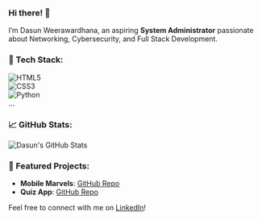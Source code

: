 ### Hi there! 👋  
I’m Dasun Weerawardhana, an aspiring **System Administrator** passionate about Networking, Cybersecurity, and Full Stack Development.  

### 🔧 Tech Stack:  
![HTML5](https://img.shields.io/badge/-HTML5-E34F26?logo=html5&logoColor=white)  
![CSS3](https://img.shields.io/badge/-CSS3-1572B6?logo=css3&logoColor=white)  
![Python](https://img.shields.io/badge/-Python-3776AB?logo=python&logoColor=white)  
...  

### 📈 GitHub Stats:
![Dasun's GitHub Stats](https://github-readme-stats.vercel.app/api?username=Dasunwee&show_icons=true&theme=radical)  

### 🌟 Featured Projects:  
- **Mobile Marvels**: [GitHub Repo](https://github.com/Dasunwee/MobileMarvels)  
- **Quiz App**: [GitHub Repo](https://github.com/Dasunwee/QuizApp)  

Feel free to connect with me on [LinkedIn](https://www.linkedin.com/in/dasunweerawardhana/)!  
